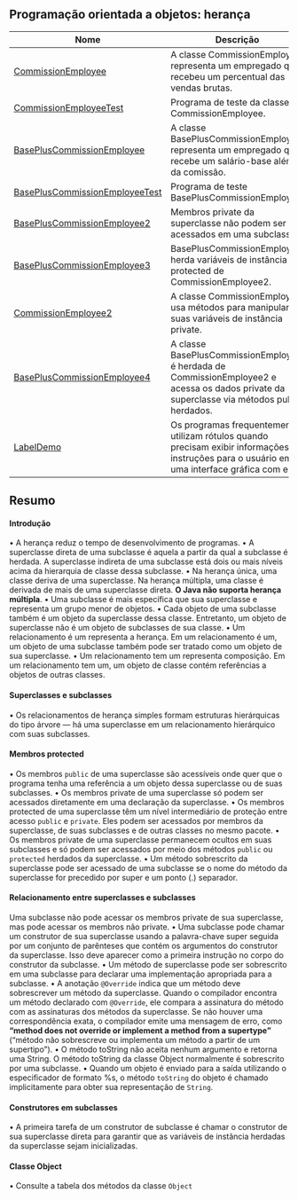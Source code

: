 ## Programação orientada a objetos: herança

| Nome | Descrição |
| ------ | ------ |
|[CommissionEmployee](https://github.com/wmaidson/GrowthBook/blob/master/Java/Java-8/9-Object-Oriented-Programming-Inheritance-heritage/chapter-09/src/CommissionEmployee.java)| A classe CommissionEmployee representa um empregado que recebeu um percentual das vendas brutas. |
|[CommissionEmployeeTest](https://github.com/wmaidson/GrowthBook/blob/master/Java/Java-8/9-Object-Oriented-Programming-Inheritance-heritage/chapter-09/src/CommissionEmployeeTest.java)| Programa de teste da classe CommissionEmployee. |
|[BasePlusCommissionEmployee](https://github.com/wmaidson/GrowthBook/blob/master/Java/Java-8/9-Object-Oriented-Programming-Inheritance-heritage/chapter-09/src/BasePlusCommissionEmployee.java) | A classe BasePlusCommissionEmployee representa um empregado que recebe um salário-base além da comissão.|
|[BasePlusCommissionEmployeeTest](https://github.com/wmaidson/GrowthBook/blob/master/Java/Java-8/9-Object-Oriented-Programming-Inheritance-heritage/chapter-09/src/BasePlusCommissionEmployeeTest.java) | Programa de teste BasePlusCommissionEmployee. |
|[BasePlusCommissionEmployee2](https://github.com/wmaidson/GrowthBook/blob/master/Java/Java-8/9-Object-Oriented-Programming-Inheritance-heritage/chapter-09/src/BasePlusCommissionEmployee2.java) | Membros private da superclasse não podem ser acessados em uma subclasse. |
|[BasePlusCommissionEmployee3](https://github.com/wmaidson/GrowthBook/blob/master/Java/Java-8/9-Object-Oriented-Programming-Inheritance-heritage/chapter-09/src/BasePlusCommissionEmployee3.java) | BasePlusCommissionEmployee herda variáveis de instância protected de CommissionEmployee2.|
|[CommissionEmployee2](https://github.com/wmaidson/GrowthBook/blob/master/Java/Java-8/9-Object-Oriented-Programming-Inheritance-heritage/chapter-09/src/CommissionEmployee2.java) | A classe CommissionEmployee usa métodos para manipular suas variáveis de instância private. |
|[BasePlusCommissionEmployee4 ](https://github.com/wmaidson/GrowthBook/blob/master/Java/Java-8/9-Object-Oriented-Programming-Inheritance-heritage/chapter-09/src/BasePlusCommissionEmployee4.java) |A classe BasePlusCommissionEmployee é herdada de CommissionEmployee2 e acessa os dados private da superclasse via métodos public herdados. |
|[LabelDemo](https://github.com/wmaidson/GrowthBook/blob/master/Java/Java-8/9-Object-Oriented-Programming-Inheritance-heritage/chapter-09/src/LabelDemo.java) | Os programas frequentemente utilizam rótulos quando precisam exibir informações ou instruções para o usuário em uma interface gráfica com ele. |


## Resumo

#### Introdução

• A herança reduz o tempo de desenvolvimento de programas.
• A superclasse direta de uma subclasse é aquela a partir da qual a subclasse é herdada. A superclasse indireta de uma subclasse está dois ou mais
níveis acima da hierarquia de classe dessa subclasse.
• Na herança única, uma classe deriva de uma superclasse. Na herança múltipla, uma classe é derivada de mais de uma superclasse direta. **O Java
não suporta herança múltipla**.
• Uma subclasse é mais específica que sua superclasse e representa um grupo menor de objetos.
• Cada objeto de uma subclasse também é um objeto da superclasse dessa classe. Entretanto, um objeto de superclasse não é um objeto de subclasses
de sua classe.
• Um relacionamento é um representa a herança. Em um relacionamento é um, um objeto de uma subclasse também pode ser tratado como um
objeto de sua superclasse.
• Um relacionamento tem um representa composição. Em um relacionamento tem um, um objeto de classe contém referências a objetos de
outras classes.

#### Superclasses e subclasses

• Os relacionamentos de herança simples formam estruturas hierárquicas do tipo árvore — há uma superclasse em um relacionamento hierárquico
com suas subclasses.


#### Membros protected

• Os membros `public` de uma superclasse são acessíveis onde quer que o programa tenha uma referência a um objeto dessa superclasse ou de
suas subclasses.
• Os membros private de uma superclasse só podem ser acessados diretamente em uma declaração da superclasse.
• Os membros protected de uma superclasse têm um nível intermediário de proteção entre acesso `public` e `private`. Eles podem ser acessados
por membros da superclasse, de suas subclasses e de outras classes no mesmo pacote.
• Os membros private de uma superclasse permanecem ocultos em suas subclasses e só podem ser acessados por meio dos métodos `public`
ou `protected` herdados da superclasse.
• Um método sobrescrito da superclasse pode ser acessado de uma subclasse se o nome do método da superclasse for precedido por super e um
ponto (.) separador.

#### Relacionamento entre superclasses e subclasses

Uma subclasse não pode acessar os membros private de sua superclasse, mas pode acessar os membros não private.
• Uma subclasse pode chamar um construtor de sua superclasse usando a palavra-chave super seguida por um conjunto de parênteses que
contém os argumentos do construtor da superclasse. Isso deve aparecer como a primeira instrução no corpo do construtor da subclasse.
• Um método de superclasse pode ser sobrescrito em uma subclasse para declarar uma implementação apropriada para a subclasse.
• A anotação `@Override` indica que um método deve sobrescrever um método da superclasse. Quando o compilador encontra um método
declarado com `@Override`, ele compara a assinatura do método com as assinaturas dos métodos da superclasse. Se não houver uma correspondência
exata, o compilador emite uma mensagem de erro, como **“method does not override or implement a method from a supertype”**
(“método não sobrescreve ou implementa um método a partir de um supertipo”).
• O método toString não aceita nenhum argumento e retorna uma String. O método toString da classe Object normalmente é sobrescrito
por uma subclasse.
• Quando um objeto é enviado para a saída utilizando o especificador de formato %s, o método `toString` do objeto é chamado implicitamente
para obter sua representação de `String`.

#### Construtores em subclasses

• A primeira tarefa de um construtor de subclasse é chamar o construtor de sua superclasse direta para garantir que as variáveis de instância
herdadas da superclasse sejam inicializadas.

#### Classe Object
• Consulte a tabela dos métodos da classe `Object`
